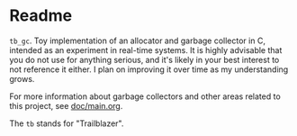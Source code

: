 
# Readme
`tb_gc`.
Toy implementation of an allocator and garbage collector in C, intended as an experiment in real-time systems. It is highly advisable that you do not use for anything serious, and it's likely in your best interest to not reference it either. I plan on improving it over time as my understanding grows. 

For more information about garbage collectors and other areas related to this project, see [doc/main.org](doc/main.org).

The `tb` stands for "Trailblazer". 
